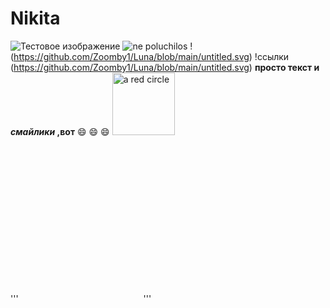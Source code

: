 # Nikita
![Тестовое изображение](https://avatars2.githubusercontent.com/u/11632545?v=3&s=200)
![ne poluchilos](https://vectr.com/tmp/c54heAXBlC/a2yhHyokU.svg?width=640&height=640&select=a2yhHyokUpage0) 
!(https://github.com/Zoomby1/Luna/blob/main/untitled.svg)
!ссылки (https://github.com/Zoomby1/Luna/blob/main/untitled.svg)
**просто текст и _смайлики_ ,вот** :smile: :smile: :smile:
 <img src="circle.svg" alt="a red circle" height="100px" width="100px" />
 
 '''<svg width="200" height="250">
  <circle cx="400" cy="300" r="200" stroke="red" fill="transparent" stroke-width="5"/>
</svg>'''
